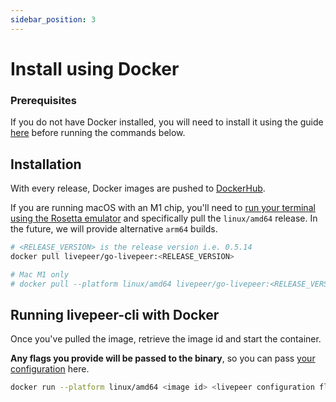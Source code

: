 ```yaml
---
sidebar_position: 3
---
```


# Install using Docker

### Prerequisites

If you do not have Docker installed, you will need to install it using the guide
[here](https://docs.docker.com/get-docker/) before running the commands below.


## Installation

With every release, Docker images are pushed to
[DockerHub](https://hub.docker.com/r/livepeer/go-livepeer).

If you are running macOS with an M1 chip, you'll need to [run your terminal using the Rosetta emulator](https://apple.stackexchange.com/a/428769) and specifically pull the `linux/amd64` release. In the future, we will provide alternative `arm64` builds. 


```bash
# <RELEASE_VERSION> is the release version i.e. 0.5.14
docker pull livepeer/go-livepeer:<RELEASE_VERSION>

# Mac M1 only
# docker pull --platform linux/amd64 livepeer/go-livepeer:<RELEASE_VERSION> 
```


## Running livepeer-cli with Docker
Once you've pulled the image, retrieve the image id and start the container. 

**Any flags you provide will be passed to the binary**, so you can pass [your configuration](/installation/configuring-livepeer) here.

```bash
docker run --platform linux/amd64 <image id> <livepeer configuration flags>
```
